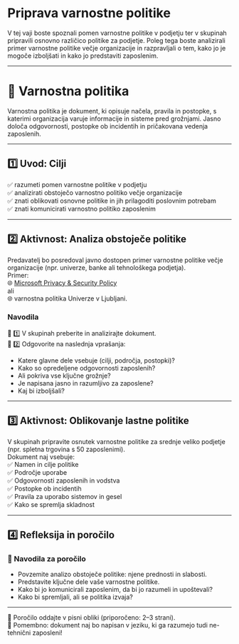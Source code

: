 # Priprava varnostne politike

V tej vaji boste spoznali pomen varnostne politike v podjetju ter v skupinah pripravili osnovno različico politike za podjetje. Poleg tega boste analizirali primer varnostne politike večje organizacije in razpravljali o tem, kako jo je mogoče izboljšati in kako jo predstaviti zaposlenim.

---

# 🧪 Varnostna politika

Varnostna politika je dokument, ki opisuje načela, pravila in postopke, s katerimi organizacija varuje informacije in sisteme pred grožnjami. Jasno določa odgovornosti, postopke ob incidentih in pričakovana vedenja zaposlenih.

---

## 1️⃣ Uvod: Cilji

✅ razumeti pomen varnostne politike v podjetju  
✅ analizirati obstoječo varnostno politiko večje organizacije  
✅ znati oblikovati osnovne politike in jih prilagoditi poslovnim potrebam  
✅ znati komunicirati varnostno politiko zaposlenim  

---

## 2️⃣ Aktivnost: Analiza obstoječe politike

Predavatelj bo posredoval javno dostopen primer varnostne politike večje organizacije (npr. univerze, banke ali tehnološkega podjetja).  
Primer:  
🌐 [Microsoft Privacy & Security Policy](https://www.microsoft.com/en-us/trust-center)  
ali  
🌐 varnostna politika Univerze v Ljubljani.

### Navodila

🔷 1️⃣ V skupinah preberite in analizirajte dokument.  
🔷 2️⃣ Odgovorite na naslednja vprašanja:  
- Katere glavne dele vsebuje (cilji, področja, postopki)?  
- Kako so opredeljene odgovornosti zaposlenih?  
- Ali pokriva vse ključne grožnje?  
- Je napisana jasno in razumljivo za zaposlene?  
- Kaj bi izboljšali?

---

## 3️⃣ Aktivnost: Oblikovanje lastne politike

V skupinah pripravite osnutek varnostne politike za srednje veliko podjetje (npr. spletna trgovina s 50 zaposlenimi).  
Dokument naj vsebuje:  
✅ Namen in cilje politike  
✅ Področje uporabe  
✅ Odgovornosti zaposlenih in vodstva  
✅ Postopke ob incidentih  
✅ Pravila za uporabo sistemov in gesel  
✅ Kako se spremlja skladnost

---

## 4️⃣ Refleksija in poročilo

### 📝 Navodila za poročilo

- Povzemite analizo obstoječe politike: njene prednosti in slabosti.  
- Predstavite ključne dele vaše varnostne politike.  
- Kako bi jo komunicirali zaposlenim, da bi jo razumeli in upoštevali?  
- Kako bi spremljali, ali se politika izvaja?

---

📑 Poročilo oddajte v pisni obliki (priporočeno: 2–3 strani).  
📣 Pomembno: dokument naj bo napisan v jeziku, ki ga razumejo tudi ne-tehnični zaposleni!